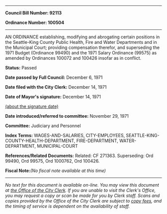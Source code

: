 

********

**Council Bill Number: 92113**
   
**Ordinance Number: 100504**
********

 AN ORDINANCE establishing, modifying and abrogating certain positions in the Seattle-King County Public Health, Fire and Water Departments and in the Municipal Court; providing compensation therefor, and superseding the 1971 Budget (Ordinance 99490) and the 1971 Salary Ordinance (99575) as amended by Ordinances 100072 and 100426 insofar as in conflict.

**Status:** Passed
   
**Date passed by Full Council:** December 6, 1971
   
**Date filed with the City Clerk:** December 14, 1971
   
**Date of Mayor's signature:** December 14, 1971
   
[(about the signature date)](/~public/approvaldate.htm)
   
   
   
**Date introduced/referred to committee:** November 29, 1971
   
**Committee:** Judiciary and Personnel
   
   
**Index Terms:** WAGES-AND-SALARIES, CITY-EMPLOYEES, SEATTLE-KING-COUNTY-HEALTH-DEPARTMENT, FIRE-DEPARTMENT, WATER-DEPARTMENT, MUNICIPAL-COURT

**References/Related Documents:** Related: CF 271363. Superseding: Ord 99490, Ord 99575, Ord 1000762, Ord 100426.

**Fiscal Note:**_(No fiscal note available at this time)_
********

_No text for this document is available on-line. You may view this document at [the Office of the City Clerk](http://www.seattle.gov/leg/clerk/contactUs.htm). If you are unable to visit the Clerk's Office, you may request a copy or scan be made for you by Clerk staff. Scans and copies provided by the Office of the City Clerk are subject to [copy fees](http://clerk.seattle.gov/~public/clerkfees.htm), and the timing of service is dependent on the availability of staff._

